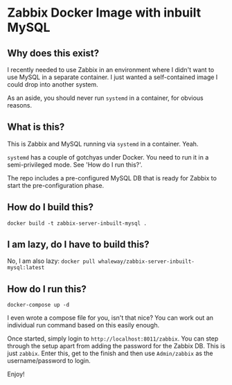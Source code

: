# Zabbix Docker Image with inbuilt MySQL

## Why does this exist?
I recently needed to use Zabbix in an environment where I didn't want to use MySQL in a separate container. I just wanted a self-contained image I could drop into another system.

As an aside, you should never run `systemd` in a container, for obvious reasons.

## What is this?
This is Zabbix and MySQL running via `systemd` in a container. Yeah.

`systemd` has a couple of gotchyas under Docker. You need to run it in a semi-privileged mode. See 'How do I run this?'.

The repo includes a pre-configured MySQL DB that is ready for Zabbix to start the pre-configuration phase.

## How do I build this?
`docker build -t zabbix-server-inbuilt-mysql .`

## I am lazy, do I have to build this?
No, I am also lazy:
`docker pull whaleway/zabbix-server-inbuilt-mysql:latest`

## How do I run this?
`docker-compose up -d`

I even wrote a compose file for you, isn't that nice? You can work out an individual run command based on this easily enough.

Once started, simply login to `http://localhost:8011/zabbix`. You can step through the setup apart from adding the password for the Zabbix DB. This is just `zabbix`. Enter this, get to the finish and then use `Admin/zabbix` as the username/password to login.

Enjoy!
